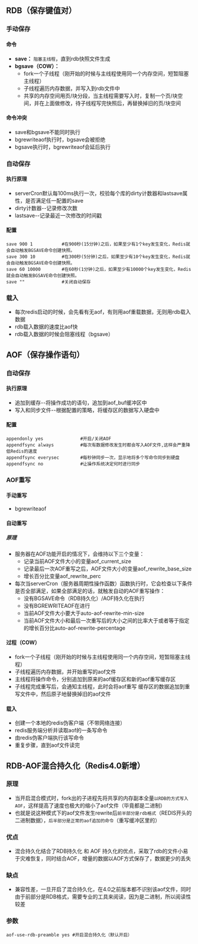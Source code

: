 ## RDB（保存键值对）

### 手动保存

#### 命令
- **save：** `阻塞主线程`，直到rdb快照文件生成
- **bgsave（COW）：**
    - fork一个子线程（刚开始的时候与主线程使用同一个内存空间，短暂阻塞主线程）
    - 子线程遍历内存数据，并写入到rdb文件中
    - 共享的内存空间用页/块分段，当主线程需要写入时，复制一个页/块空间，并在上面做修改，待子线程写完快照后，再替换掉旧的页/块空间

#### 命令冲突
- save和bgsave不能同时执行
- bgrewriteaof执行时，bgsave会被拒绝
- bgsave执行时，bgrewriteaof会延后执行

### 自动保存

#### 执行原理
- serverCron默认每100ms执行一次，校验每个库的dirty计数器和lastsave属性，是否满足任一配置的save
- dirty计数器--记录修改次数
- lastsave--记录最近一次修改的时间戳

#### 配置

    save 900 1           #在900秒(15分钟)之后，如果至少有1个key发生变化，Redis就会自动触发BGSAVE命令创建快照。
    save 300 10          #在300秒(5分钟)之后，如果至少有10个key发生变化，Redis就会自动触发BGSAVE命令创建快照。
    save 60 10000        #在60秒(1分钟)之后，如果至少有10000个key发生变化，Redis就会自动触发BGSAVE命令创建快照。
    save ""              #关闭自动保存

### 载入
- 每次redis启动的时候，会先看有无aof，有则用aof重载数据，无则用rdb载入数据
- rdb载入数据的速度比aof快
- rdb载入数据的时候会阻塞线程（bgsave）

## AOF（保存操作语句）

### 自动保存

#### 执行原理
- 追加到缓存--将操作成功的语句，追加到aof_buf缓冲区中
- 写入和同步文件--根据配置的策略，将缓存区的数据写入硬盘中

#### 配置

    appendonly yes              #开启/关闭AOF
    appendfsync always          #每次有数据修改发生时都会写入AOF文件,这样会严重降低Redis的速度
    appendfsync everysec        #每秒钟同步一次，显示地将多个写命令同步到硬盘
    appendfsync no              #让操作系统决定何时进行同步

### AOF重写

#### 手动重写
- bgrewriteaof

#### 自动重写

##### 原理
- 服务器在AOF功能开启的情况下，会维持以下三个变量：
    - 记录当前AOF文件大小的变量aof_current_size
    - 记录最后一次AOF重写之后，AOF文件大小的变量aof_rewrite_base_size
    - 增长百分比变量aof_rewrite_perc
- 每次当serverCron（服务器周期性操作函数）函数执行时，它会检查以下条件是否全部满足，如果全部满足的话，就触发自动的AOF重写操作：
    - 没有BGSAVE命令（RDB持久化）/AOF持久化在执行
    - 没有BGREWRITEAOF在进行
    - 当前AOF文件大小要大于auto-aof-rewrite-min-size
    - 当前AOF文件大小和最后一次重写后的大小之间的比率大于或者等于指定的增长百分比auto-aof-rewrite-percentage

#### 过程（COW）
- fork一个子线程（刚开始的时候与主线程使用同一个内存空间，短暂阻塞主线程）
- 子线程遍历内存数据，并开始重写的aof文件
- 主线程将操作命令，分别追加到原来的aof缓存区和新的aof重写缓存区
- 子线程完成重写后，会通知主线程，此时会将aof重写
缓存区的数据追加到重写文件中，然后原子地替换掉旧的aof文件

#### 载入
- 创建一个本地的redis伪客户端（不带网络连接）
- redis服务端分析并读取aof的一条写命令
- 由redis伪客户端执行该写命令
- 重复步骤，直到aof文件读完

## RDB-AOF混合持久化（Redis4.0新增）

### 原理
- 当开启混合模式时，fork出的子进程先将共享的内存副本全量`以RDB的方式写入AOF`，这样提高了速度也极大的缩小了aof文件（毕竟都是二进制）
- 也就是说这种模式下的aof文件发生rewrite后`前半部分是rdb格式`（REDIS开头的二进制数据），`后半部分是正常的aof追加的命令`（重写缓冲区里的）

### 优点
- 混合持久化结合了RDB持久化 和 AOF 持久化的优点，采取了rdb的文件小易于灾难恢复，同时结合AOF，增量的数据以AOF方式保存了，数据更少的丢失

### 缺点
- 兼容性差，一旦开启了混合持久化，在4.0之前版本都不识别该aof文件，同时由于前部分是RDB格式，需要专业的工具来阅读，因为是二进制，所以阅读性较差

### 参数

	aof-use-rdb-preamble yes #开启混合持久化（默认开启）

